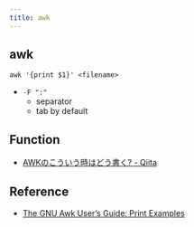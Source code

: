 ```yaml
---
title: awk
---
```


## awk

```
awk '{print $1}' <filename>
```

* `-F ":"`
    * separator
    * tab by default

## Function
* [AWKのこういう時はどう書く? - Qiita](https://qiita.com/hirohiro77/items/713d5bcf60fef7e88dfa)


## Reference
* [The GNU Awk User’s Guide: Print Examples](https://www.gnu.org/software/gawk/manual/html_node/Print-Examples.html)
